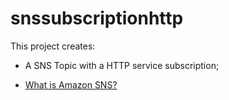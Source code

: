 # snssubscriptionhttp

This project creates:
- A SNS Topic with a HTTP service subscription;

- [What is Amazon SNS?][1]

[1]: https://docs.aws.amazon.com/sns/latest/dg/welcome.html